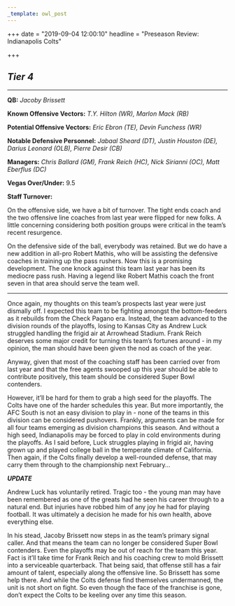 ```yaml
---
_template: owl_post
---
```


+++
date = "2019-09-04 12:00:10"
headline = "Preseason Review: Indianapolis Colts"

+++
## **_Tier 4_**

***

**QB:** _Jacoby Brissett_

**Known Offensive Vectors:** _T.Y. Hilton (WR), Marlon Mack (RB)_

**Potential Offensive Vectors:** _Eric Ebron (TE), Devin Funchess (WR)_

**Notable Defensive Personnel:** _Jabaal Sheard (DT), Justin Houston (DE), Darius Leonard (OLB), Pierre Desir (CB)_

**Managers:** _Chris Ballard (GM), Frank Reich (HC), Nick Sirianni (OC), Matt Eberflus (DC)_

**Vegas Over/Under:** 9.5

**Staff Turnover:**

On the offensive side, we have a bit of turnover. The tight ends coach and the two offensive line coaches from last year were flipped for new folks. A little concerning considering both position groups were critical in the team’s recent resurgence.

On the defensive side of the ball, everybody was retained. But we do have a new addition in all-pro Robert Mathis, who will be assisting the defensive coaches in training up the pass rushers. Now this is a promising development. The one knock against this team last year has been its mediocre pass rush. Having a legend like Robert Mathis coach the front seven in that area should serve the team well.

***

Once again, my thoughts on this team’s prospects last year were just dismally off. I expected this team to be fighting amongst the bottom-feeders as it rebuilds from the Check Pagano era. Instead, the team advanced to the division rounds of the playoffs, losing to Kansas City as Andrew Luck struggled handling the frigid air at Arrowhead Stadium. Frank Reich deserves some major credit for turning this team’s fortunes around - in my opinion, the man should have been given the nod as coach of the year.

Anyway, given that most of the coaching staff has been carried over from last year and that the free agents swooped up this year should be able to contribute positively, this team should be considered Super Bowl contenders.

However, it’ll be hard for them to grab a high seed for the playoffs. The Colts have one of the harder schedules this year. But more importantly, the AFC South is not an easy division to play in - none of the teams in this division can be considered pushovers. Frankly, arguments can be made for all four teams emerging as division champions this season. And without a high seed, Indianapolis may be forced to play in cold environments during the playoffs. As I said before, Luck struggles playing in frigid air, having grown up and played college ball in the temperate climate of California. Then again, if the Colts finally develop a well-rounded defense, that may carry them through to the championship next February…

**_UPDATE_**

Andrew Luck has voluntarily retired. Tragic too - the young man may have been remembered as one of the greats had he seen his career through to a natural end. But injuries have robbed him of any joy he had for playing football. It was ultimately a decision he made for his own health, above everything else.

In his stead, Jacoby Brissett now steps in as the team’s primary signal caller. And that means the team can no longer be considered Super Bowl contenders. Even the playoffs may be out of reach for the team this year. Fact is it’ll take time for Frank Reich and his coaching crew to mold Brissett into a serviceable quarterback. That being said, that offense still has a fair amount of talent, especially along the offensive line. So Brissett has some help there. And while the Colts defense find themselves undermanned, the unit is not short on fight. So even though the face of the franchise is gone, don’t expect the Colts to be keeling over any time this season.
